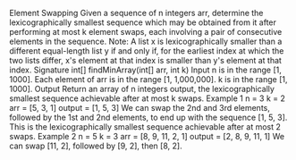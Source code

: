 Element Swapping
Given a sequence of n integers arr, determine the lexicographically smallest sequence which may be obtained from it after performing at most k element swaps, each involving a pair of consecutive elements in the sequence.
Note: A list x is lexicographically smaller than a different equal-length list y if and only if, for the earliest index at which the two lists differ, x's element at that index is smaller than y's element at that index.
Signature
int[] findMinArray(int[] arr, int k)
Input
n is in the range [1, 1000].
Each element of arr is in the range [1, 1,000,000].
k is in the range [1, 1000].
Output
Return an array of n integers output, the lexicographically smallest sequence achievable after at most k swaps.
Example 1
n = 3
k = 2
arr = [5, 3, 1]
output = [1, 5, 3]
We can swap the 2nd and 3rd elements, followed by the 1st and 2nd elements, to end up with the sequence [1, 5, 3]. This is the lexicographically smallest sequence achievable after at most 2 swaps.
Example 2
n = 5
k = 3
arr = [8, 9, 11, 2, 1]
output = [2, 8, 9, 11, 1]
We can swap [11, 2], followed by [9, 2], then [8, 2].
